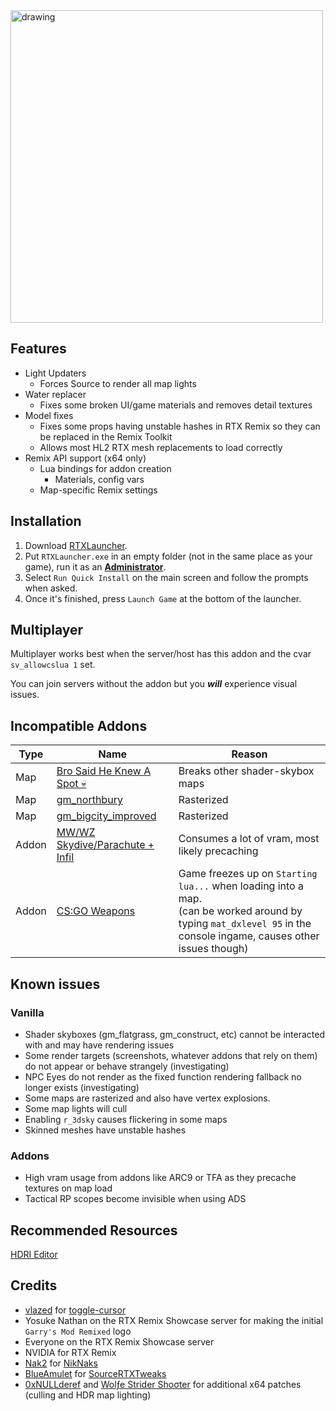 <img src="https://github.com/user-attachments/assets/fad469d4-b7b2-428c-a093-5b497f02d820" alt="drawing" width="500"/>

## Features
- Light Updaters
    - Forces Source to render all map lights
- Water replacer
    - Fixes some broken UI/game materials and removes detail textures
- Model fixes
    - Fixes some props having unstable hashes in RTX Remix so they can be replaced in the Remix Toolkit
    - Allows most HL2 RTX mesh replacements to load correctly
- Remix API support (x64 only)
    - Lua bindings for addon creation
       - Materials, config vars
    - Map-specific Remix settings
      

## Installation
1. Download [RTXLauncher](https://github.com/Xenthio/RTXLauncher/releases/latest).
2. Put `RTXLauncher.exe` in an empty folder (not in the same place as your game), run it as an <ins>**Administrator**</ins>.
3. Select `Run Quick Install` on the main screen and follow the prompts when asked.
4. Once it's finished, press `Launch Game` at the bottom of the launcher.

## Multiplayer
Multiplayer works best when the server/host has this addon and the cvar `sv_allowcslua 1` set.

You can join servers without the addon but you ***will*** experience visual issues.

## Incompatible Addons
| Type | Name | Reason |
| -------- | ------- | ------- |
| Map | [Bro Said He Knew A Spot 💀](https://steamcommunity.com/sharedfiles/filedetails/?id=3252367349) | Breaks other shader-skybox maps |
| Map | [gm_northbury](https://steamcommunity.com/sharedfiles/filedetails/?id=3251774364) | Rasterized |
| Map | [gm_bigcity_improved](https://steamcommunity.com/workshop/filedetails/?id=815782148) | Rasterized |
| Addon | [MW/WZ Skydive/Parachute + Infil](https://steamcommunity.com/sharedfiles/filedetails/?id=2635378860) | Consumes a lot of vram, most likely precaching |
| Addon | [CS:GO Weapons](https://steamcommunity.com/sharedfiles/filedetails/?id=2193997180) | Game freezes up on `Starting lua...` when loading into a map. <br>(can be worked around by typing `mat_dxlevel 95` in the console ingame, causes other issues though) |


## Known issues
### Vanilla
- Shader skyboxes (gm_flatgrass, gm_construct, etc) cannot be interacted with and may have rendering issues
- Some render targets (screenshots, whatever addons that rely on them) do not appear or behave strangely (investigating)
- NPC Eyes do not render as the fixed function rendering fallback no longer exists (investigating)
- Some maps are rasterized and also have vertex explosions.
- Some map lights will cull
- Enabling `r_3dsky` causes flickering in some maps
- Skinned meshes have unstable hashes

### Addons
- High vram usage from addons like ARC9 or TFA as they precache textures on map load
- Tactical RP scopes become invisible when using ADS

## Recommended Resources
[HDRI Editor](https://github.com/sambow23/hdri_cube/blob/main/README.md)

## Credits
* [vlazed](https://github.com/vlazed/) for [toggle-cursor](https://github.com/vlazed/toggle-cursor)
* Yosuke Nathan on the RTX Remix Showcase server for making the initial `Garry's Mod Remixed` logo
* Everyone on the RTX Remix Showcase server
* NVIDIA for RTX Remix
* [Nak2](https://github.com/Nak2) for [NikNaks](https://github.com/Nak2/NikNaks)
* [BlueAmulet](https://github.com/BlueAmulet) for [SourceRTXTweaks](https://github.com/BlueAmulet/SourceRTXTweaks)
* [0xNULLderef](https://github.com/0xNULLderef) and [Wolƒe Strider Shoσter](https://github.com/wolfestridershooter) for additional x64 patches (culling and HDR map lighting)
